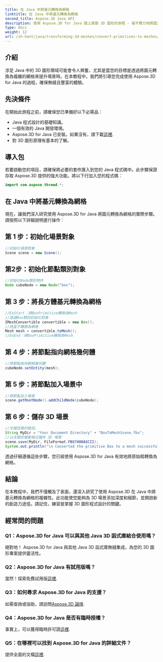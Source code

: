 ```yaml
---
title: 在 Java 中將基元轉換為網格
linktitle: 在 Java 中將基元轉換為網格
second_title: Aspose.3D Java API
description: 使用 Aspose.3D for Java 踏上掌握 3D 圖形的旅程 - 毫不費力地將圖元轉換為令人著迷的網格。立即提升您的程式設計體驗！
type: docs
weight: 12
url: /zh-hant/java/transforming-3d-meshes/convert-primitives-to-meshes/
---
```

## 介紹
涉足 Java 中的 3D 圖形領域可能會令人興奮，尤其是當您的目標是透過將圖元轉換為複雜的網格來提升場景時。在本教程中，我們將引導您完成使用 Aspose.3D for Java 的過程，確保無縫且豐富的體驗。
## 先決條件
在開始此旅程之前，請確保您已準備好以下必需品：
- Java 程式設計的基礎知識。
- 一個有效的 Java 開發環境。
-  Aspose.3D for Java 已安裝。如果沒有，請下載[這裡](https://releases.aspose.com/3d/java/).
- 對 3D 圖形原理有基本的了解。
## 導入包
若要啟動您的項目，請確保將必要的套件匯入到您的 Java 程式碼中。此步驟保證存取 Aspose.3D 提供的強大功能。將以下行加入您的程式碼：
```java
import com.aspose.threed.*;
```
## 在 Java 中將基元轉換為網格
現在，讓我們深入研究使用 Aspose.3D for Java 將圖元轉換為網格的實際步驟。請按照以下詳細說明進行操作：
## 第 1 步：初始化場景對象
```java
//初始化場景對象
Scene scene = new Scene();
```
## 第2步：初始化節點類別對象
```java
//初始化Node類別物件
Node cubeNode = new Node("box");
```
## 第 3 步：將長方體基元轉換為網格
```java
//ExStart：將BoxPrimitive轉換為Mesh
//透過Box類別初始化對象
IMeshConvertible convertible = new Box();
//將盒子轉換為網格
Mesh mesh = convertible.toMesh();
//ExEnd：將BoxPrimitive轉換為Mesh
```
## 第 4 步：將節點指向網格幾何體
```java
//將節點指向網格幾何體
cubeNode.setEntity(mesh);
```
## 第 5 步：將節點加入場景中
```java
//將節點加入場景
scene.getRootNode().addChildNode(cubeNode);
```
## 第 6 步：儲存 3D 場景
```java
//文檔目錄的路徑。
String MyDir = "Your Document Directory" + "BoxToMeshScene.fbx";
//以支援的檔案格式儲存 3D 場景
scene.save(MyDir, FileFormat.FBX7400ASCII);
System.out.println("\n Converted the primitive Box to a mesh successfully.\nFile saved at " + MyDir);
```
透過仔細遵循這些步驟，您已經使用 Aspose.3D for Java 有效地將原始框轉換為網格。
## 結論
在本教程中，我們不僅觸及了表面，還深入研究了使用 Aspose.3D 在 Java 中將基元轉換為網格的複雜性。此功能使您能夠為 3D 場景添加深度和細節，並開啟新的創造力途徑。請記住，練習是掌握 3D 圖形程式設計的關鍵。
## 經常問的問題
### Q1：Aspose.3D for Java 可以與其他 Java 3D 函式庫結合使用嗎？
絕對地！ Aspose.3D for Java 與其他 Java 3D 函式庫無縫集成，為您的 3D 圖形專案提供靈活性。
### Q2：Aspose.3D for Java 有試用版嗎？
當然！探索免費試用版[這裡](https://releases.aspose.com/).
### Q3：如何尋求 Aspose.3D for Java 的支援？
如需查詢或協助，請訪問[Aspose.3D 論壇](https://forum.aspose.com/c/3d/18).
### Q4：Aspose.3D for Java 是否有臨時授權？
事實上，可以獲得臨時許可證[這裡](https://purchase.aspose.com/temporary-license/).
### Q5：在哪裡可以找到 Aspose.3D for Java 的詳細文件？
提供全面的文檔[這裡](https://reference.aspose.com/3d/java/).